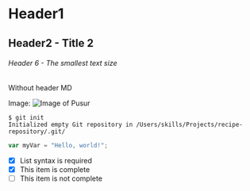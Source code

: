 # Header1

## Header2 - Title 2

###### Header 6 - The smallest text size

Without header MD

Image:
![Image of Pusur](https://images-prod.ai.tv2.no/v2/image-packs/pfimg_pack_01jv3gbv3af3qvh576rzf4mcg9?location=moviePoster&width=672)

```
$ git init
Initialized empty Git repository in /Users/skills/Projects/recipe-repository/.git/
```

``` javascript
var myVar = "Hello, world!";
```
- [x] List syntax is required
- [x] This item is complete
- [ ] This item is not complete
